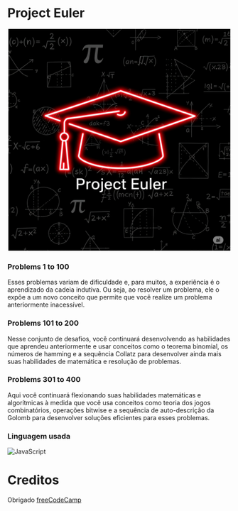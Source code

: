 # Project Euler

<p align="center">
  <img src="https://github.com/Olikere/Free-Projects/raw/main/images/Project Euler.png" alt="brain" width="500" />
</p>

### Problems 1 to 100

Esses problemas variam de dificuldade e, para muitos, a experiência é o aprendizado da cadeia indutiva. Ou seja, ao resolver um problema, ele o expõe a um novo conceito que permite que você realize um problema anteriormente inacessível.

### Problems 101 to 200

Nesse conjunto de desafios, você continuará desenvolvendo as habilidades que aprendeu anteriormente e usar conceitos como o teorema binomial, os números de hamming e a sequência Collatz para desenvolver ainda mais suas habilidades de matemática e resolução de problemas.

### Problems 301 to 400

Aqui você continuará flexionando suas habilidades matemáticas e algorítmicas à medida que você usa conceitos como teoria dos jogos combinatórios, operações bitwise e a sequência de auto-descrição da Golomb para desenvolver soluções eficientes para esses problemas.


### Linguagem usada

![JavaScript](https://img.shields.io/badge/JavaScript-FF0000?style=for-the-badge&logo=javascript&logoColor=white)


# Creditos

Obrigado [freeCodeCamp](https://www.freecodecamp.org/learn/project-euler/)
